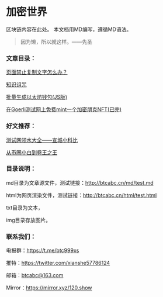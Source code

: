# 加密世界
区块链内容在此处。
本文档用MD编写，遵循MD语法。

> 因为懒，所以就这样。——先圣

### 文章目录：

[页面禁止复制文字怎么办？](http://btcabc.cn/html/2023/3/51.html)

[知识诅咒](http://btcabc.cn/html/2023/3/5.html)

[批量生成以太坊钱包(JS版)](http://btcabc.cn/html/2023/3/2.html)

[在Goerli测试网上免费mint一个加密朋克NFT(已完)](http://btcabc.cn/html/2023/3/1.html)

### 好文推荐：

[测试网领水大全——宣城小科比](https://mirror.xyz/0xc9f6977cF31F9deCdD2c24DF92aa621e4259469B/23utnk6rJs_Dpd3BOugGPHeSSF8njXTYYt7GZPLmk_A)

[从币圈小白到卷王之王](https://mirror.xyz/0x0b2bD7a36bab75d62a5D9204af6Cc79Fe63b8699/uDQ1-_x3tbErna2apYJ4iv9rR4I-DnkNQNm6PQrw-Rc)



### 目录说明：

md目录为文章源文件，测试链接：http://btcabc.cn/md/test.md

html为网页渲染文件，测试链接：http://btcabc.cn/html/test.html

txt目录为文本，

img目录存放图片。

### 联系我们：

电报群：https://t.me/btc999xs

推特：https://twitter.com/xianshe57786124

邮箱：btcabc@163.com

Mirror：https://mirror.xyz/120.show

